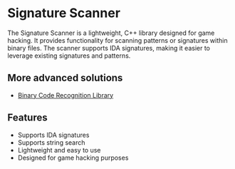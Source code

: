 # Signature Scanner

The Signature Scanner is a lightweight, C++ library designed for game hacking. It provides functionality for scanning patterns or signatures within binary files. The scanner supports IDA signatures, making it easier to leverage existing signatures and patterns.

## More advanced solutions
- [Binary Code Recognition Library](https://github.com/Sumandora/bcrl)

## Features
- Supports IDA signatures
- Supports string search
- Lightweight and easy to use
- Designed for game hacking purposes
